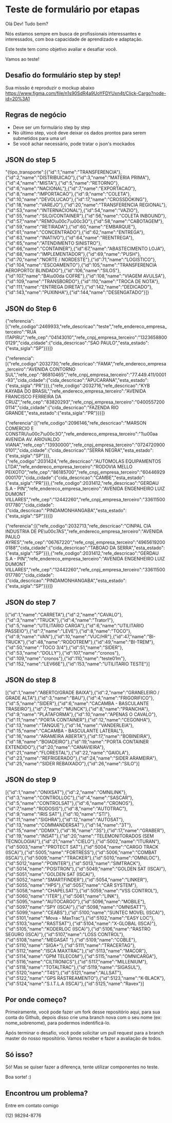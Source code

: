 # Teste de formulário por etapas

Olá Dev! Tudo bem?

Nós estamos sempre em busca de profissionais interessantes e interessados, com boa capacidade de aprendizado e adaptação.

Este teste tem como objetivo avaliar e desafiar você.

Vamos ao teste!

## Desafio do formulário step by step!

Sua missão é reproduzir o mockup abaixo
https://www.figma.com/file/n1s90SdR4a9UoYFDYUxn4t/Click-Cargo?node-id=20%3A1

## Regras de negócio

- Deve ser um formulário step by step
- No último step, você deve deixar os dados prontos para serem submetidos para uma url
- Se você achar necessário, pode tratar o json's mockados

## JSON do step 5

"{tipo_transporte":[{"id":1,"name":"TRANSFERENCIA"},{"id":2,"name":"DISTRIBUICAO"},{"id":3,"name":"MATERIA PRIMA"},{"id":4,"name":"MISTA"},{"id":5,"name":"RETORNO"},{"id":6,"name":"NACIONAL"},{"id":7,"name":"EXPORTACAO"},{"id":8,"name":"IMPORTACAO"},{"id":9,"name":"COLETA"},{"id":10,"name":"DEVOLUCAO"},{"id":17,"name":"CROSSDOKING"},{"id":18,"name":"VAREJO"},{"id":20,"name":"TRANSFERENCIA REGIONAL"},{"id":53,"name":"INTERNACIONAL"},{"id":54,"name":"VAZIO"},{"id":55,"name":"SILO\/CONTAINER"},{"id":56,"name":"COLETA INBOUND"},{"id":57,"name":"REMO\u00c7\u00c3O"},{"id":58,"name":"CABOTAGEM"},{"id":59,"name":"RETIRADA"},{"id":60,"name":"EMBARQUE"},{"id":61,"name":"CONCENTRADO"},{"id":62,"name":"ENTREGA"},{"id":63,"name":"INATIVO"},{"id":64,"name":"REENTREGA"},{"id":65,"name":"ATENDIMENTO SINISTRO"},{"id":66,"name":"CONTAINER"},{"id":67,"name":"ABASTECIMENTO LOJA"},{"id":68,"name":"IMPLEMENTADOR"},{"id":69,"name":"PUSH"},{"id":70,"name":"NORTE \/ NORDESTE"},{"id":71,"name":"LOGISTICO"},{"id":104,"name":"ESCOAMENTO"},{"id":105,"name":"TRANSFERENCIA AEROPORTO\/ BLINDADO"},{"id":106,"name":"SILOS"},{"id":107,"name":"BA\u00da COFRE"},{"id":108,"name":"VIAGEM AVULSA"},{"id":109,"name":"TRANSBORDO"},{"id":110,"name":"TROCA DE NOTA"},{"id":111,"name":"ENTREGA DIRETA"},{"id":142,"name":"DEDICADO"},{"id":143,"name":"PUXINHA"},{"id":144,"name":"DESENGATADO"}]}

## JSON do Step 6

{"referencia":[{"refe_codigo":2469933,"refe_descricao":"teste","refe_endereco_empresa_terceiro":"RUA ITAPIRU","refe_cep":"04143010","refe_cnpj_empresa_terceiro":"13236588000129","cida_cidade":{"cida_descricao":"SAO PAULO","esta_estado":{"esta_sigla":"SP"}}}]}

{"referencia":[{"refe_codigo":2032730,"refe_descricao":"FAMA","refe_endereco_empresa_terceiro":"AVENIDA CONTORNO SUL","refe_cep":"86810465","refe_cnpj_empresa_terceiro":"77.449.411\/0001-93","cida_cidade":{"cida_descricao":"APUCARANA","esta_estado":{"esta_sigla":"PR"}}},{"refe_codigo":2032716,"refe_descricao":"KYB KAYABA DO BRASIL","refe_endereco_empresa_terceiro":"AVENIDA FRANCISCO FERREIRA DA CRUZ","refe_cep":"83820293","refe_cnpj_empresa_terceiro":"04005572000114","cida_cidade":{"cida_descricao":"FAZENDA RIO GRANDE","esta_estado":{"esta_sigla":"PR"}}}]}

{"referencia":[{"refe_codigo":2096146,"refe_descricao":"MARSON COMERCIO E CONSTRU\u00c7\u00c3O","refe_endereco_empresa_terceiro":"1\u00aa AVENIDA AV. ARIOVALDO VIANA","refe_cep":"13930000","refe_cnpj_empresa_terceiro":"07247209000101","cida_cidade":{"cida_descricao":"SERRA NEGRA","esta_estado":{"esta_sigla":"SP"}}},{"refe_codigo":2031424,"refe_descricao":"AUTOMOLAS EQUIPAMENTOS LTDA","refe_endereco_empresa_terceiro":"RODOVIA MELLO PEIXOTO","refe_cep":"86185700","refe_cnpj_empresa_terceiro":"60446929000170","cida_cidade":{"cida_descricao":"CAMBE","esta_estado":{"esta_sigla":"PR"}}},{"refe_codigo":2031412,"refe_descricao":"GERDAU S.A - PIN","refe_endereco_empresa_terceiro":"AVENIDA ENGENHEIRO LUIZ DUMONT VILLARES","refe_cep":"12442260","refe_cnpj_empresa_terceiro":"33611500017780","cida_cidade":{"cida_descricao":"PINDAMONHANGABA","esta_estado":{"esta_sigla":"SP"}}}]}

{"referencia":[{"refe_codigo":2032713,"refe_descricao":"CINPAL CIA INDUSTRIA DE PE\u00c7AS","refe_endereco_empresa_terceiro":"AVENIDA PAULO AYRES","refe_cep":"06767220","refe_cnpj_empresa_terceiro":"49656192000188","cida_cidade":{"cida_descricao":"TABOAO DA SERRA","esta_estado":{"esta_sigla":"SP"}}},{"refe_codigo":2031412,"refe_descricao":"GERDAU S.A - PIN","refe_endereco_empresa_terceiro":"AVENIDA ENGENHEIRO LUIZ DUMONT VILLARES","refe_cep":"12442260","refe_cnpj_empresa_terceiro":"33611500017780","cida_cidade":{"cida_descricao":"PINDAMONHANGABA","esta_estado":{"esta_sigla":"SP"}}}]}

## JSON do step 7

[{"id":1,"name":"CARRETA"},{"id":2,"name":"CAVALO"},{"id":3,"name":"TRUCK"},{"id":4,"name":"Trator1"},{"id":5,"name":"UTILITARIO CARGA"},{"id":6,"name":"UTILITARIO PASSEIO"},{"id":7,"name":"LEVE"},{"id":8,"name":"TOCO"},{"id":9,"name":"VAN"},{"id":10,"name":"VUC\/HR"},{"id":47,"name":"BI-TRUCK"},{"id":48,"name":"RODOTREM"},{"id":49,"name":"BI-TREM"},{"id":50,"name":"TOCO 3\/4"},{"id":51,"name":"SIDER"},{"id":53,"name":"DOLLY"},{"id":107,"name":"cronos"},{"id":109,"name":"cronos"},{"id":110,"name":"teste01m"},{"id":152,"name":"LEV66E"},{"id":153,"name":"UTILITARIO TESTE"}]

## JSON do step 8

[{"id":1,"name":"ABERTO\/GRADE BAIXA"},{"id":2,"name":"GRANELEIRO \/ GRADE ALTA"},{"id":3,"name":"BAU"},{"id":4,"name":"FRIGORIFICO"},{"id":5,"name":"SIDER"},{"id":6,"name":"CACAMBA - BASCULANTE TRASEIRO"},{"id":7,"name":"MUNCK"},{"id":8,"name":"PRANCHA"},{"id":9,"name":"PLATAFORMA"},{"id":10,"name":"APENAS O CAVALO"},{"id":11,"name":"PORTA CONTAINER"},{"id":12,"name":"CEGONHA"},{"id":13,"name":"TANQUE"},{"id":14,"name":"VANDERLEIA"},{"id":15,"name":"CACAMBA - BASCULANTE LATERAL"},{"id":16,"name":"ARAMEIRA ABERTA"},{"id":17,"name":"BOBINEIRA"},{"id":18,"name":"BOIADEIRO"},{"id":19,"name":"PORTA CONTAINER EXTENDIDO"},{"id":20,"name":"CANAVIEIRA"},{"id":21,"name":"FLORESTAL"},{"id":22,"name":"GAIOLA"},{"id":23,"name":"REFRIGERADO"},{"id":24,"name":"SIDER ARAMEIRA"},{"id":25,"name":"SIDER REBAIXADO"},{"id":26,"name":"SILO"}]

## JSON do step 9

[{"id":1,"name":"ONIXSAT"},{"id":2,"name":"OMNILINK"},{"id":3,"name":"CONTROLLOC"},{"id":4,"name":"SASCAR"},{"id":5,"name":"CONTROLSAT"},{"id":6,"name":"CRONOS"},{"id":7,"name":"RODOSIS"},{"id":8,"name":"AUTOTRAC"},{"id":9,"name":"IRIS SAT"},{"id":10,"name":"STI"},{"id":11,"name":"SIGHRA"},{"id":12,"name":"AUTOSAT"},{"id":13,"name":"COMMANDERSAT"},{"id":14,"name":"3T"},{"id":15,"name":"DDMX"},{"id":16,"name":"3S"},{"id":17,"name":"GRABER"},{"id":19,"name":"INSAT"},{"id":20,"name":"TELEMONITORADOS (SEM TECNOLOGIA)"},{"id":21,"name":"CIELO"},{"id":5002,"name":"ITURAN"},{"id":5003,"name":"PROTECT SAT"},{"id":5004,"name":"CARGO TRACK (ISCA)"},{"id":5005,"name":"FORTRESS"},{"id":5006,"name":"COMBAT (ISCA)"},{"id":5009,"name":"TRACKER"},{"id":5010,"name":"OMNILOC"},{"id":5012,"name":"POINTER"},{"id":5013,"name":"SIMTRACK"},{"id":5014,"name":"POSITRON"},{"id":5049,"name":"GOLDEN SAT (ISCA)"},{"id":5051,"name":"GOLDEN SAT (ISCA)"},{"id":5052,"name":"SMARTFINDER"},{"id":5054,"name":"LINKER"},{"id":5055,"name":"HPS"},{"id":5057,"name":"CAR SYSTEM"},{"id":5058,"name":"CHAPELSAT"},{"id":5059,"name":"VSS CONTROL"},{"id":5060,"name":"ITER"},{"id":5061,"name":"LINK"},{"id":5095,"name":"AUTOCARGO"},{"id":5096,"name":"MOBILE"},{"id":5097,"name":"SPY (ISCA)"},{"id":5098,"name":"OMNISATT"},{"id":5099,"name":"CEABS"},{"id":5100,"name":"SUNTEC MOVEL (ISCA)"},{"id":5101,"name":"Mova - MaxTrac"},{"id":5102,"name":"EASY LOC"},{"id":5103,"name":"RASTSAT"},{"id":5104,"name":"X-GLOBAL (ISCA)"},{"id":5105,"name":"KODERLOC (ISCA)"},{"id":5106,"name":"RASTRO SEGURO (ISCA)"},{"id":5107,"name":"LOSS CONTROL"},{"id":5108,"name":"MEGASAT "},{"id":5109,"name":"COBLE"},{"id":5110,"name":"SIGA+"},{"id":5111,"name":"TRACERTAG"},{"id":5112,"name":"ISCA MAXTRAC"},{"id":5113,"name":"MACOR"},{"id":5114,"name":"GPM TELECOM"},{"id":5115,"name":"OMNICARGA"},{"id":5116,"name":"CILTRONICS"},{"id":5117,"name":"MILLENIUM"},{"id":5118,"name":"TOTALTRAC"},{"id":5119,"name":"SIGASUL"},{"id":5120,"name":"T4S"},{"id":5121,"name":"ALLSAT"},{"id":5122,"name":"GPS RASTREAMENTO"},{"id":5123,"name":"K-BLACK"},{"id":5124,"name":"S.I.T.L.A (ISCA)"},{"id":5125,"name":"Ravex"}]

## Por onde começo?

Primeiramente, você pode fazer um fork desse repositório aqui, para sua conta do Github, depois disso crie uma branch nova com o seu nome (ex: nome_sobrenome), para podermos indentificá-lo.

Após terminar o desafio, você pode solicitar um pull request para a branch master do nosso repositório. Vamos receber e fazer a avaliação de todos.

## Só isso?

Só! Mas se quiser fazer a diferença, tente utilizar componentes no teste.

Boa sorte! :)

## Encontrou um problema?

Entre em contato comigo

(12) 98294-8776
